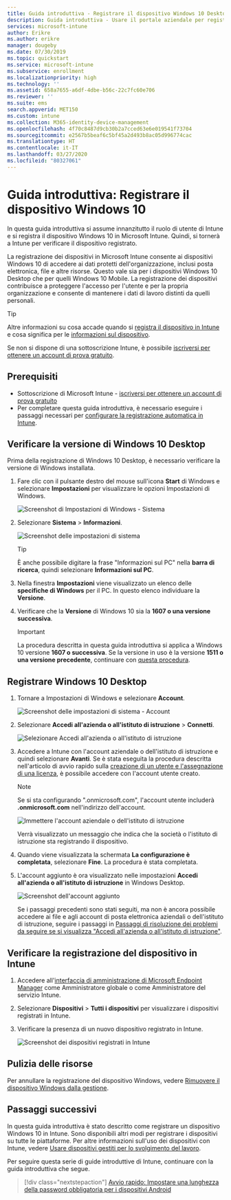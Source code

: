 ```yaml
---
title: Guida introduttiva - Registrare il dispositivo Windows 10 Desktop in Microsoft Intune
description: Guida introduttiva - Usare il portale aziendale per registrare il dispositivo Windows 10 Desktop in Microsoft Intune.
services: microsoft-intune
author: Erikre
ms.author: erikre
manager: dougeby
ms.date: 07/30/2019
ms.topic: quickstart
ms.service: microsoft-intune
ms.subservice: enrollment
ms.localizationpriority: high
ms.technology: ''
ms.assetid: 658a7655-a6df-4dbe-b56c-22c7fc60e706
ms.reviewer: ''
ms.suite: ems
search.appverid: MET150
ms.custom: intune
ms.collection: M365-identity-device-management
ms.openlocfilehash: 4f70c8487d9cb30b2a7cced63e6e019541f73704
ms.sourcegitcommit: e2567b5beaf6c5bf45a2d493b8ac05d996774cac
ms.translationtype: HT
ms.contentlocale: it-IT
ms.lasthandoff: 03/27/2020
ms.locfileid: "80327061"
---
```

# <a name="quickstart-enroll-your-windows-10-device"></a>Guida introduttiva: Registrare il dispositivo Windows 10

In questa guida introduttiva si assume innanzitutto il ruolo di utente di Intune e si registra il dispositivo Windows 10 in Microsoft Intune. Quindi, si tornerà a Intune per verificare il dispositivo registrato.

La registrazione dei dispositivi in Microsoft Intune consente ai dispositivi Windows 10 di accedere ai dati protetti dell'organizzazione, inclusi posta elettronica, file e altre risorse. Questo vale sia per i dispositivi Windows 10 Desktop che per quelli Windows 10 Mobile. La registrazione dei dispositivi contribuisce a proteggere l'accesso per l'utente e per la propria organizzazione e consente di mantenere i dati di lavoro distinti da quelli personali.

> [!TIP]
> Altre informazioni su cosa accade quando si [registra il dispositivo in Intune](../user-help/what-happens-if-you-install-the-company-portal-app-and-enroll-your-device-in-intune-windows.md) e cosa significa per le [informazioni sul dispositivo](../user-help/what-info-can-your-company-see-when-you-enroll-your-device-in-intune.md).

Se non si dispone di una sottoscrizione Intune, è possibile [iscriversi per ottenere un account di prova gratuito](../fundamentals/free-trial-sign-up.md).

## <a name="prerequisites"></a>Prerequisiti

- Sottoscrizione di Microsoft Intune - [iscriversi per ottenere un account di prova gratuito](../fundamentals/free-trial-sign-up.md)
- Per completare questa guida introduttiva, è necessario eseguire i passaggi necessari per [configurare la registrazione automatica in Intune](quickstart-setup-auto-enrollment.md).

## <a name="confirm-your-windows-10-desktop-version"></a>Verificare la versione di Windows 10 Desktop

Prima della registrazione di Windows 10 Desktop, è necessario verificare la versione di Windows installata.

1. Fare clic con il pulsante destro del mouse sull'icona **Start** di Windows e selezionare **Impostazioni** per visualizzare le opzioni Impostazioni di Windows.

   ![Screenshot di Impostazioni di Windows - Sistema](./media/quickstart-enroll-windows-device/quickstart-enroll-windows-device-01.png)

2. Selezionare **Sistema** > **Informazioni**. 

   ![Screenshot delle impostazioni di sistema](./media/quickstart-enroll-windows-device/quickstart-enroll-windows-device-02.png)

    > [!TIP]
    > È anche possibile digitare la frase "Informazioni sul PC" nella **barra di ricerca**, quindi selezionare **Informazioni sul PC**.

3. Nella finestra **Impostazioni** viene visualizzato un elenco delle **specifiche di Windows** per il PC. In questo elenco individuare la **Versione**.

4. Verificare che la **Versione** di Windows 10 sia la **1607 o una versione successiva**.

    > [!IMPORTANT]
    > La procedura descritta in questa guida introduttiva si applica a Windows 10 versione **1607 o successiva**. Se la versione in uso è la versione **1511 o una versione precedente**, continuare con [questa procedura](../user-help/enroll-windows-10-device.md).  

## <a name="enroll-windows-10-desktop"></a>Registrare Windows 10 Desktop

1. Tornare a Impostazioni di Windows e selezionare **Account**.

   ![Screenshot delle impostazioni di sistema - Account](./media/quickstart-enroll-windows-device/quickstart-enroll-windows-device-03.png)

2. Selezionare **Accedi all'azienda o all'istituto di istruzione** > **Connetti**.

    ![Selezionare Accedi all'azienda o all'istituto di istruzione](./media/quickstart-enroll-windows-device/quickstart-enroll-windows-device-04.png)

3. Accedere a Intune con l'account aziendale o dell'istituto di istruzione e quindi selezionare **Avanti**. Se è stata eseguita la procedura descritta nell'articolo di avvio rapido sulla [creazione di un utente e l'assegnazione di una licenza](../fundamentals/quickstart-create-user.md), è possibile accedere con l'account utente creato.

    > [!NOTE]
    > Se si sta configurando ".onmicrosoft.com", l'account utente includerà **.onmicrosoft.com** nell'indirizzo dell'account. 

   ![Immettere l'account aziendale o dell'istituto di istruzione](./media/quickstart-enroll-windows-device/quickstart-enroll-windows-device-05.png)

    Verrà visualizzato un messaggio che indica che la società o l'istituto di istruzione sta registrando il dispositivo.

4. Quando viene visualizzata la schermata **La configurazione è completata**, selezionare **Fine**. La procedura è stata completata.

5. L'account aggiunto è ora visualizzato nelle impostazioni **Accedi all'azienda o all'istituto di istruzione** in Windows Desktop.

   ![Screenshot dell'account aggiunto](./media/quickstart-enroll-windows-device/quickstart-enroll-windows-device-06.png)

    Se i passaggi precedenti sono stati seguiti, ma non è ancora possibile accedere ai file e agli account di posta elettronica aziendali o dell'istituto di istruzione, seguire i passaggi in [Passaggi di risoluzione dei problemi da seguire se si visualizza "Accedi all'azienda o all'istituto di istruzione"](../user-help/troubleshoot-your-windows-10-device-windows.md#troubleshooting-steps-to-follow-if-you-see-access-work-or-school).

## <a name="confirm-your-device-enrollment-in-intune"></a>Verificare la registrazione del dispositivo in Intune

1. Accedere all'[interfaccia di amministrazione di Microsoft Endpoint Manager](https://go.microsoft.com/fwlink/?linkid=2109431) come Amministratore globale o come Amministratore del servizio Intune.
2. Selezionare **Dispositivi** > **Tutti i dispositivi** per visualizzare i dispositivi registrati in Intune.
3. Verificare la presenza di un nuovo dispositivo registrato in Intune.

   ![Screenshot dei dispositivi registrati in Intune](./media/quickstart-enroll-windows-device/quickstart-enroll-windows-device-07.png)

## <a name="clean-up-resources"></a>Pulizia delle risorse

Per annullare la registrazione del dispositivo Windows, vedere [Rimuovere il dispositivo Windows dalla gestione](../user-help/unenroll-your-device-from-intune-windows.md).

## <a name="next-steps"></a>Passaggi successivi

In questa guida introduttiva è stato descritto come registrare un dispositivo Windows 10 in Intune. Sono disponibili altri modi per registrare i dispositivi su tutte le piattaforme. Per altre informazioni sull'uso dei dispositivi con Intune, vedere [Usare dispositivi gestiti per lo svolgimento del lavoro](../user-help/use-managed-devices-to-get-work-done.md).

Per seguire questa serie di guide introduttive di Intune, continuare con la guida introduttiva che segue.

> [!div class="nextstepaction"]
> [Avvio rapido: Impostare una lunghezza della password obbligatoria per i dispositivi Android](../protect/quickstart-set-password-length-android.md)
